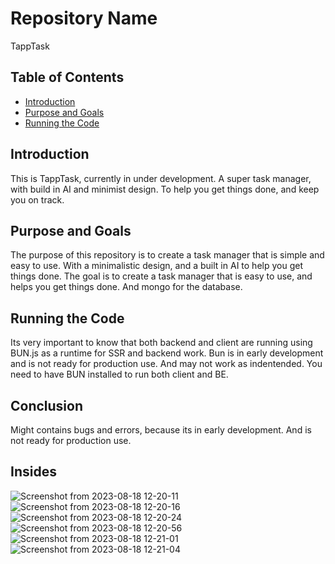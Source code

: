 # Repository Name
TappTask

## Table of Contents

- [Introduction](#introduction)
- [Purpose and Goals](#purpose-and-goals)
- [Running the Code](#running-the-code)

## Introduction

This is TappTask, currently in under development. A super task manager, with build in AI and minimist design. To help you get things done, and keep you on track.

## Purpose and Goals

The purpose of this repository is to create a task manager that is simple and easy to use. With a minimalistic design, and a built in AI to help you get things done. The goal is to create a task manager that is easy to use, and helps you get things done.
And mongo for the database.

## Running the Code
Its very important to know that both backend and client are running using BUN.js as a runtime for SSR and backend work. Bun is in early development and is not ready for production use. And may not work as indentended.
You need to have BUN installed to run both client and BE.

## Conclusion
Might contains bugs and errors, because its in early development. And is not ready for production use.

## Insides

![Screenshot from 2023-08-18 12-20-11](https://github.com/SJ22032003/TappTask/assets/85823986/eac1c41e-7a4d-409c-a175-c78c5db5d04f)
![Screenshot from 2023-08-18 12-20-16](https://github.com/SJ22032003/TappTask/assets/85823986/13c32933-1cd6-4d5c-ad0d-175f67450659)
![Screenshot from 2023-08-18 12-20-24](https://github.com/SJ22032003/TappTask/assets/85823986/e5b8e69a-c9f4-497e-8c0f-c43e43012a7a)
![Screenshot from 2023-08-18 12-20-56](https://github.com/SJ22032003/TappTask/assets/85823986/615a9c57-8913-41e7-b121-ada804d7b338)
![Screenshot from 2023-08-18 12-21-01](https://github.com/SJ22032003/TappTask/assets/85823986/4710fbbb-324c-42c1-9f29-a597ac5865d2)
![Screenshot from 2023-08-18 12-21-04](https://github.com/SJ22032003/TappTask/assets/85823986/f69e13ef-1202-42cd-9f4d-c3b414794fdd)


